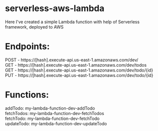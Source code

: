 # serverless-aws-lambda

Here I've created a simple Lambda function with help of Serverless framework, deployed to AWS

# Endpoints: 
  POST - https://[hash].execute-api.us-east-1.amazonaws.com/dev/ <br>
  GET - https://[hash].execute-api.us-east-1.amazonaws.com/dev/todos <br>
  GET - https://[hash].execute-api.us-east-1.amazonaws.com/dev/todo/{id} <br>
  PUT - https://[hash].execute-api.us-east-1.amazonaws.com/dev/todo/{id} <br>
  
# Functions: 
  addTodo: my-lambda-function-dev-addTodo <br>
  fetchTodos: my-lambda-function-dev-fetchTodos <br>
  fetchTodo: my-lambda-function-dev-fetchTodo <br>
  updateTodo: my-lambda-function-dev-updateTodo <br>
